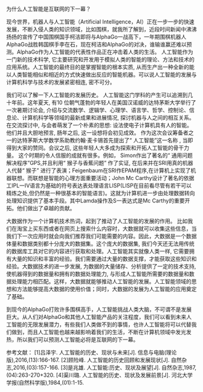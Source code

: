 为什么人工智能是互联网的下一幕？
  
现今世界，机器人与人工智能（Artificial Intelligence，AI）正在一步一步的快速发展，不断入侵人类的知识领域，比如围棋，就我所了解到，近段时间新闻中沸沸扬扬的宣传了中国围棋国手柯洁即将与AlphaGo一战高下，一年期围棋机器人AlphaGo战胜韩国棋手李在石，现在柯洁和AlphaGo的对决，谁输谁赢还难以预测。AlphaGo作为人工智能的代表性作品正在冲击着人类的生活。
人工智能作为一门新的技术科学, 它主要研究和开发用于模拟人类的智能的理论、方法和技术的应用系统。人工智能的最终目的是掌握智能的根本实质, 从而生产出一种全新的能以人类智能相似和相近的方式快速做出反应的智能机器。可以说人工智能的发展与计算机科学与技术的发展紧密相连, 密不可分。

我们可以了解一下人工智能的发展历史。
人工智能这门学科的产生可以追溯到几十年前。这年夏天, 有10 位朝气蓬勃的年轻人在美国汉诺威的达特茅斯大学举行了一次暑期讨论会, 介绍与交流数学、逻辑学、心理学、语言学、哲学、控制论、信息论、计算机科学等领域的最新成果和进展情况, 探讨机器与人之间的相互关系。在交流探讨中, 与会者萌发了一个朴素的思想: 设法使电子计算机具有人的智能。 他们并且大胆地预言, 肠年之后, 这一设想将会初见成效。 作为这次会议筹备者之一的达特茅斯大学数学系助教约翰·麦卡锡首先提出了“ 人工智能”这一名称 , 当即得到大家的赞同。会议之后, 这些年轻人大多成为探索和开拓人工智能的骨干力量。 这个时期的令人信服的成就有很多。例如， Simon作出了著名的“ 通用问题解决程序”GPS,并且利用“ 猴子与香蕉问题” 作了实证, 在后来并在SRI用真的机器人代替“ 猴子” 进行了表演；Feigenbaum在SRI作EPAM程序,在计算机上实现了机器联想。而联想是智能的心理方面重要活动；John Mc Carthy设计了著名的依据工IPL一IV语言为基础的符号表达表处理语言LISP(LISP在目前看尽管有若干可以精炼之处,但仍然是一种很基本的智能语言)。这就为计算机进一步由处理数据转向处理知识提供了基本手段。其中Lamda操作及S一表达式是Mc Carthy的重要开拓。他们做出了卓越的贡献。

大数据作为一个计算机技术热词，起到了推动了人工智能的发展的作用。
比如我们在淘宝上买东西或者在网页上搜索什么内容时，大数据就可以收集这些信息，当我们下一次应用时就会向我们推荐我们可能需要的内容。因此，大数据是一个数据体量和数据类别都十分庞大的数据集。这个庞大的数据集, 我们今天还无法用传统的数据库工具对它的内容进行获取和处理。人工智能其实就像人类一样, 它需要拥有大量的知识和丰富的经验。我们需要通过大量的数据支撑，才能获取这些知识和经验。大数据技术的进一步发展, 为数据的大量储存、分析提供了一定的技术支持, 使机器得到的数据量和拥有的数据处理能力, 与形成人工智能所需要的数据量和数据处理能力相匹配。这样，大数据就能够推动人工智能的发展。人工智能领域的思想和方法能够提高大数据的使用价值；同时，大数据的发展为人工智能的应用奠定了基础。

到现今的AlphaGo打败许多围棋高手，人工智能挑战人类大脑，不可谓不是发展巨大。从人们对AlphaGo和其他人工智能产品的关注程度，我们可以看到未来人工智能的无限发展潜力，有些我们人类做不到的事情，也许人工智能将可以代替我们做到，而且人工智能也越来越影响着我们的生活，不断在计算机领域中发光发热，所以我们可以预测人工智能必将是互联网的下一幕。

参考文献：
[1]吕泽宇. 人工智能的历史、现状与未来[J]. 信息与电脑(理论版),2016,(13):166-167.
[2]顾险峰. 人工智能的历史回顾和发展现状[J]. 自然杂志,2016,(03):157-166.
[3]是兆雄. 人工智能:历史、现状及展望[J]. 自然杂志,1987,(04):263-270+320.
[4]渠川璐. 人工智能的历史、现状及发展前景[J]. 河北大学学报(自然科学版),1984,(01):1-15.

